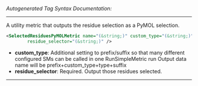 <!-- THIS IS AN AUTOGENERATED FILE: Don't edit it directly, instead change the schema definition in the code itself. -->

_Autogenerated Tag Syntax Documentation:_

---
A utility metric that outputs the residue selection as a PyMOL selection.

```xml
<SelectedResiduesPyMOLMetric name="(&string;)" custom_type="(&string;)"
        residue_selector="(&string;)" />
```

-   **custom_type**: Additional setting to prefix/suffix so that many different configured SMs can be called in one RunSimpleMetric run
  Output data name will be prefix+custom_type+type+suffix
-   **residue_selector**: Required.  Output those residues selected.

---
